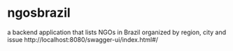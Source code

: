 # ngosbrazil
a backend application that lists NGOs in Brazil organized by region, city and issue
http://localhost:8080/swagger-ui/index.html#/
